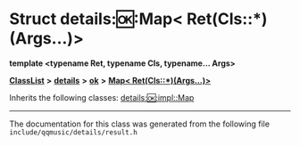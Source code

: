 

# Struct details::ok::Map&lt; Ret(Cls::\*)(Args...)&gt;

**template &lt;typename Ret, typename Cls, typename... Args&gt;**



[**ClassList**](annotated.md) **>** [**details**](namespacedetails.md) **>** [**ok**](namespacedetails_1_1ok.md) **>** [**Map&lt; Ret(Cls::\*)(Args...)&gt;**](structdetails_1_1ok_1_1Map_3_01Ret_07Cls_1_1_5_08_07Args_8_8_8_08_4.md)








Inherits the following classes: [details::ok::impl::Map](structdetails_1_1ok_1_1impl_1_1Map.md)















































































































------------------------------
The documentation for this class was generated from the following file `include/qqmusic/details/result.h`


